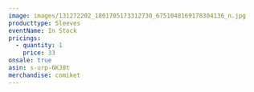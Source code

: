 ```yaml
---
image: images/131272202_1801785173312730_6751048169178304136_n.jpg
producttype: Sleeves
eventName: In Stock
pricings:
  - quantity: 1
    price: 33
onsale: true
asin: s-urp-6KJ8t
merchandise: comiket
---
```

